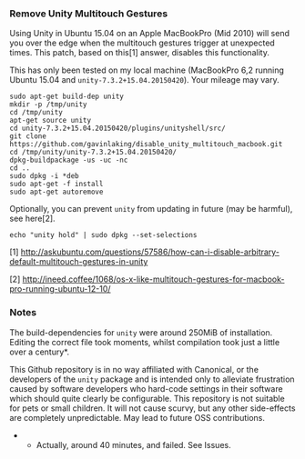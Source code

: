 ### Remove Unity Multitouch Gestures

Using Unity in Ubuntu 15.04 on an Apple MacBookPro (Mid 2010) will send you over the edge when the multitouch gestures trigger at unexpected times. This patch, based on this[1] answer, disables this functionality.

This has only been tested on my local machine (MacBookPro 6,2 running Ubuntu 15.04 and `unity-7.3.2+15.04.20150420`). Your mileage may vary.

    sudo apt-get build-dep unity
    mkdir -p /tmp/unity
    cd /tmp/unity
    apt-get source unity
    cd unity-7.3.2+15.04.20150420/plugins/unityshell/src/
    git clone https://github.com/gavinlaking/disable_unity_multitouch_macbook.git
    cd /tmp/unity/unity-7.3.2+15.04.20150420/
    dpkg-buildpackage -us -uc -nc
    cd ..
    sudo dpkg -i *deb
    sudo apt-get -f install
    sudo apt-get autoremove

Optionally, you can prevent `unity` from updating in future (may be harmful), see here[2].

    echo "unity hold" | sudo dpkg --set-selections


[1] http://askubuntu.com/questions/57586/how-can-i-disable-arbitrary-default-multitouch-gestures-in-unity

[2] http://ineed.coffee/1068/os-x-like-multitouch-gestures-for-macbook-pro-running-ubuntu-12-10/


### Notes

The build-dependencies for `unity` were around 250MiB of installation. Editing the correct file took moments, whilst compilation took just a little over a century*.

This Github repository is in no way affiliated with Canonical, or the developers of the `unity` package and is intended only to alleviate frustration caused by software developers who hard-code settings in their software which should quite clearly be configurable. This repository is not suitable for pets or small children. It will not cause scurvy, but any other side-effects are completely unpredictable. May lead to future OSS contributions.

* - Actually, around 40 minutes, and failed. See Issues.
